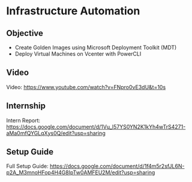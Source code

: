 Infrastructure Automation
=============

Objective
---------------
* Create Golden Images using Microsoft Deployment Toolkit (MDT)
* Deploy Virtual Machines on Vcenter with PowerCLI

Video
---------------
Video: https://www.youtube.com/watch?v=FNpro0vE3dU&t=10s

Internship
---------------
Intern Report: https://docs.google.com/document/d/1Vu_l57YS0YN2K1kYh4wTrS4271-aMa0mfQYGLqXys0Q/edit?usp=sharing

Setup Guide
---------------
Full Setup Guide: https://docs.google.com/document/d/1f4m5r2sfJL6N-p2A_M3mnoHFop4H4G8IpTw0AMFEU2M/edit?usp=sharing

